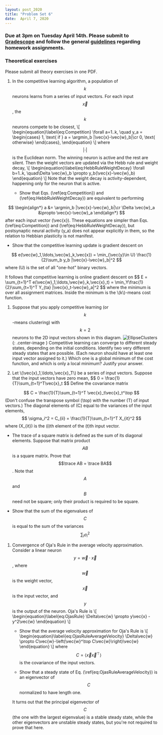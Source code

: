 ```yaml
---
layout: post_2020
title: "Problem Set 6"
date:  April 7, 2020
---
```

<style>
.center-image
{
    margin: 0 auto;
    display: block;
}
</style>

$$
\DeclareMathOperator*\trace{Tr}
\DeclareMathOperator*\argmax{argmax}
\DeclareMathOperator*\argmin{argmin}
$$

### Due at 3pm on Tuesday April 14th. Please submit to [Gradescope](https://www.gradescope.com/courses/87954/assignments/441065) and follow the general [guidelines](https://cos485.github.io/2020/02/03/homework-guidelines.html) regarding homework assignments.

### Theoretical exercises
Please submit all theory exercises in one PDF.

1. In the competitive learning algorithm, a population of $$k$$ neurons learns from a series of input vectors.  For each input $$\vec{x}$$, the $$k$$ neurons compete to be closest,
\\[
\begin{equation}\label{eq:Competition}
\forall a=1..k, \quad y_a = 
\begin{cases}
1, \text{ if } a = \argmin_b |\vec{x}-\vec{w}_b|\cr
0, \text{ otherwise}
\end{cases}, 
\end{equation}
\\]
where $$|\cdot|$$ is the Euclidean norm. The winning neuron is active and the rest are silent.  Then the weight vectors are updated via the Hebb rule and weight decay,
\\[
\begin{equation}\label{eq:HebbRuleWeightDecay}
\forall b=1..k, \quad\Delta \vec{w}_b \propto y_b(\vec{x}-\vec{w}_b)
\end{equation}
\\]
Note that the weight decay is activity-dependent, happening only for the neuron that is active.

   - <p>Show that Eqs. (\ref{eq:Competition}) and (\ref{eq:HebbRuleWeightDecay}) are equivalent to performing
$$
\begin{align*}
a &= \argmin_b |\vec{x}-\vec{w}_b|\cr
\Delta \vec{w}_a &\propto \vec{x}-\vec{w}_a
\end{align*}
$$
after each input vector \(\vec{x}\).  These equations are simpler than Eqs. (\ref{eq:Competition}) and (\ref{eq:HebbRuleWeightDecay}), but postsynaptic neural activity \(y_a\) does not appear explicitly in them, so the relation to Hebbian plasticity is not manifest.</p>

   - <p>Show that the competitive learning update is gradient descent on
$$
   e(\vec{w}_1,\ldots,\vec{w}_k,\vec{x}) = \min_{\vec{y}\in U} \frac{1}{2}\sum_b y_b |\vec{x}-\vec{w}_b|^2
$$
where \(U\) is the set of all "one-hot" binary vectors.</p>

   <p>It follows that competitive learning is online gradient descent on 
$$
   E = \sum_{t=1}^T e(\vec{w}_1,\ldots,\vec{w}_k,\vec{x}_t)
   = \min_Y\frac{1}{2}\sum_{t=1}^T Y_{ta} |\vec{x}_t-\vec{w}_a|^2
$$
where the minimum is over all assignment matrices. Inside the minimum is the \(k\)-means cost function.</p>

1. Suppose that you apply competitive learning (or $$k$$-means clustering) with $$k=2$$ neurons to the 2D input vectors shown in this diagram.
![EllipseClusters](https://cos495.github.io/assets/EllipseClusters.svg){: .center-image }
   Competitive learning can converge to different steady states, depending on the initial conditions. Identify two very different steady states that are possible. (Each neuron should have at least one input vector assigned to it.) Which one is a global minimum of the cost function, and which is only a local minimum?  Justify your answer.
   
2. <p>Let \(\vec{x}_1,\ldots,\vec{x}_T\) be a series of input vectors. Suppose that the input vectors have zero mean, 
   $$
   0 = \frac{1}{T}\sum_{t=1}^T\vec{x}_t 
   $$
   Define the covariance matrix
$$
C = \frac{1}{T}\sum_{t=1}^T \vec{x}_t\vec{x}_t^\top
$$
(Don't confuse the transpose symbol \(\top\) with the number \(T\) of input vectors.) The diagonal elements of \(C\) equal to the variances of the input elements, 
$$
\sigma_i^2 = C_{ii} = \frac{1}{T}\sum_{t=1}^T X_{it}^2
$$
where \(X_{it}\) is the \(i\)th element of the \(t\)th input vector.</p>

   - The trace of a square matrix is defined as the sum of its diagonal elements.  Suppose that matrix product $$AB$$ is a square matrix.  Prove that $$\trace AB = \trace BA$$.  Note that $$A$$ and $$B$$ need not be square; only their product is required to be square.

   - Show that the sum of the eigenvalues of $$C$$ is equal to the sum of the variances $$\sum_i\sigma_i^2$$


1. Convergence of Oja's Rule in the average velocity approximation. Consider a linear neuron $$y=\vec{w}\cdot\vec{x}$$, where $$\vec{w}$$ is the weight vector, $$\vec{x}$$ is the input vector, and $$y$$ is the output of the neuron.  Oja's Rule is
\\[
\begin{equation}\label{eq:OjasRule}
\Delta\vec{w} \propto y\vec{x} - y^2\vec{w}
\end{equation}
\\]
   - Show that the average velocity approximation for Oja's Rule is
\\[
\begin{equation}\label{eq:OjasRuleAverageVelocity}
\Delta\vec{w} \propto C\vec{w}-\left(\vec{w}^\top C\vec{w}\right)\vec{w}
\end{equation}
\\]
where $$C=\langle\vec{x}\vec{x}^\top\rangle$$ is the covariance of the input vectors.

   - Show that a steady state of Eq. (\ref{eq:OjasRuleAverageVelocity}) is an eigenvector of $$C$$ normalized to have length one.  
   
   It turns out that the principal eigenvector of $$C$$ (the one with the largest eigenvalue) is a stable steady state, while the other eigenvectors are unstable steady states, but you're not required to prove that here.
   
   <!--
   - The continuous time version of the average velocity approximation is
\\[
\begin{equation}\label{eq:OjasRuleDiffEq}
\frac{d\vec{w}}{dt}=C\vec{w}-\left(\vec{w}^\top C\vec{w}\right)\vec{w}
\end{equation}
\\]
This differential equation will be analyzed in the remaining exercises. Prove that a solution of this equation must be of the form
\\[
\vec{w}(t)=\phi(t)e^{Ct}\vec{w}(0)
\\]
where $$\phi$$ is some scalar-valued function of time.

   - Verify that 
\\[
\vec{w}(t)=\frac{e^{Ct}\vec{w}(0)}{\sqrt{|e^{Ct}\vec{w}(0)|^{2}+1-|\vec{w}(0)|^{2}}}
\\]
 is a solution of the differential equation (\ref{eq:OjasRuleDiffEq}).

   - Suppose that $$\left|\vec{w}\right|^{2}<2$$. Define the reconstruction
error
\\[
\begin{align}
E & = \frac{1}{2}\left\langle \left|\vec{x}-\vec{w}\vec{w}^\top\vec{x}\right|^{2}\right\rangle \cr
 & = \frac{1}{2}\trace\left(I-\vec{w}\vec{w}^\top\right)C\left(I-\vec{w}\vec{w}^{T}\right)
\end{align}
\\]
where $$C=\left\langle \vec{x}\vec{x}^\top\right\rangle $$. Show that the reconstruction error
is nonincreasing ($$dE/dt \leq 0$$) under the dynamics of Eq. (\ref{eq:OjasRuleDiffEq}), and that $$dE/dt$$ vanishes only at steady states.  (Hint: There are a number of ways to do this. One is to decompose
both $$\partial E/\partial\vec{w}$$ and $$d\vec{w}/dt$$ into components that are parallel and perpendicular to $$\vec{w}$$.) 

   It follows that Eq. (\ref{eq:OjasRuleDiffEq}) converges to a minimum of the reconstruction error, with some other weak technical assumptions. Control theorists say that the reconstruction error $$E$$ is a Lyapunov function of the dynamics. This is somewhat different from the Lyapunov function derived in class, which was the projection error $$\trace\left(I-\hat{\vec{w}}\hat{\vec{w}}^\top\right)C$$ where $$\hat{\vec{w}}$$ is the unit vector in the direction of $$\vec{w}$$.
-->

### Programming exercises

1. Write code that implements the competitive learning algorithm for the MNIST dataset.  

   - Run your code on all the training images with $$k=10$$. Display the 10 weight vectors as images. Do they look like the 10 digit classes?  Why or why not?  Do they look like examples in the dataset? Why or why not?

   - Run your code on just the "two" images with $$k=5$$. Display the 5 weight vectors as images.  Describe qualitatively what the algorithm has learned.

   There are two real-world situations in which competitive learning might be used instead of $$k$$-means clustering.  First, competitive learning can be used to cluster datasets larger than available RAM, since the online algorithm holds only one input vector in RAM at any given time.  Second, competitive learning can be useful for tracking clusters that vary slowly with time.
   
2. Write code that implements Oja's Rule for the MNIST dataset. Oja's Rule can be viewed as an efficient online method of finding the principal component of a series of data vectors.  Alternatively, one could compute the covariance matrix of the data, find all its eigenvalues and eigenvectors, and discard all but the principal eigenvector. However, this would be inefficient in use of memory and time, if only the top principal component is desired. 

   - Apply your Oja's Rule code to the "two" class of MNIST digits.
   
   - Compute the covariance matrix of the "two" digits in the MNIST dataset.  The definition of the covariance matrix given above assumed that the input vectors have zero mean.  Therefore you should "center" the input vectors by computing their mean, and then subtract the mean from each input vector.  You should do this for Oja's Rule also.
   
   - Find all eigenvalues and eigenvectors of the covariance matrix.  Sort the eigenvectors by decreasing eigenvalues and display the top 10 eigenvectors as images. The top eigenvector should look the same as the result of Oja's Rule.
